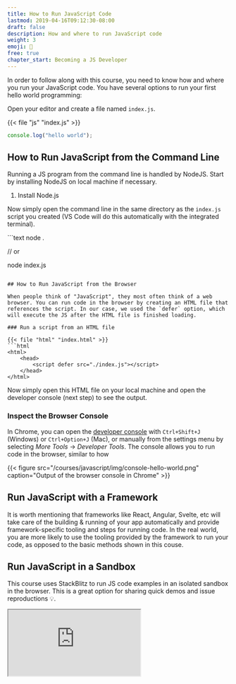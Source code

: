 ```yaml
---
title: How to Run JavaScript Code
lastmod: 2019-04-16T09:12:30-08:00
draft: false
description: How and where to run JavaScript code
weight: 3
emoji: 🚀
free: true
chapter_start: Becoming a JS Developer
---
```


In order to follow along with this course, you need to know how and where you run your JavaScript code. You have several options to run your first hello world programming:

Open your editor and create a file named `index.js`.

{{< file "js" "index.js" >}}

```js
console.log("hello world");
```

## How to Run JavaScript from the Command Line

Running a JS program from the command line is handled by NodeJS. Start by installing NodeJS on local machine if necessary.

1. Install Node.js

Now simply open the command line in the same directory as the `index.js` script you created (VS Code will do this automatically with the integrated terminal).

<File name="command line">
  <Terminal />
</File>
```text
node .

// or

node index.js

````

## How to Run JavaScript from the Browser

When people think of "JavaScript", they most often think of a web browser. You can run code in the browser by creating an HTML file that references the script. In our case, we used the `defer` option, which will execute the JS after the HTML file is finished loading.

### Run a script from an HTML file

{{< file "html" "index.html" >}}
```html
<html>
    <head>
        <script defer src="./index.js"></script>
    </head>
</html>
````

Now simply open this HTML file on your local machine and open the developer console (next step) to see the output.

### Inspect the Browser Console

In Chrome, you can open the [developer console](https://developers.google.com/web/tools/chrome-devtools/console/) with `Ctrl+Shift+J` (Windows) or `Ctrl+Option+J` (Mac), or manually from the settings menu by selecting _More Tools_ -> _Developer Tools_. The console allows you to run code in the browser, similar to how

{{< figure src="/courses/javascript/img/console-hello-world.png" caption="Output of the browser console in Chrome" >}}

## Run JavaScript with a Framework

It is worth mentioning that frameworks like React, Angular, Svelte, etc will take care of the building & running of your app automatically and provide framework-specific tooling and steps for running code. In the real world, you are more likely to use the tooling provided by the framework to run your code, as opposed to the basic methods shown in this couse.

## Run JavaScript in a Sandbox

This course uses StackBlitz to run JS code examples in an isolated sandbox in the browser. This is a great option for sharing quick demos and issue reproductions 💡.

<div>
    <iframe class="frame-full" src="https://stackblitz.com/edit/js-survival-hello-world?embed=1&file=index.js"><iframe>
</div>
